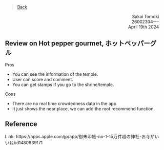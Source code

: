 > [Back](../Reviews/reviews.md)
<div style="text-align: right"> Sakai Tomoki</div>
<div style="text-align: right"> 26002304---</div>
<div style="text-align: right"> April 19th 2024</div>

##  Review on Hot pepper gourmet, ホットペッパーグル


<div style="text-align: justify">
    <p>Pros</p>
    <ul>
        <li>You can see the information of the temple.</li>
        <li>User can score and comment.</li>
        <li>You can get stamps if you go to the shrine/temple.</li>
    </ul>
</div>

<div style="text-align: justify">
    <p>Cons</p>
    <ul>
        <li>There are no real time crowdedness data in the app.</li>
        <li>It just shows the near place, we can add the root recommend function.</li>
    </ul>
</div>


<div style="text-align: justify"> 
</div>

<h2>Reference</h2>
<div style="text-align: justify"> 
Link: https://apps.apple.com/jp/app/御朱印帳-no-1-15万件超の神社-お寺がいいね/id1480639171
</div>
